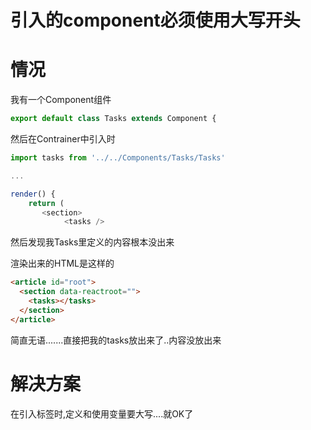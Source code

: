# 引入的component必须使用大写开头

# 情况

我有一个Component组件

```javascript
export default class Tasks extends Component {
```

然后在Contrainer中引入时

```javascript
import tasks from '../../Components/Tasks/Tasks'

...

render() {
    return (
       <section>
            <tasks />
```

然后发现我Tasks里定义的内容根本没出来

渲染出来的HTML是这样的

```html
<article id="root">
  <section data-reactroot="">
    <tasks></tasks>
  </section>
</article>
```

简直无语.......直接把我的tasks放出来了..内容没放出来

# 解决方案

在引入标签时,定义和使用变量要大写....就OK了